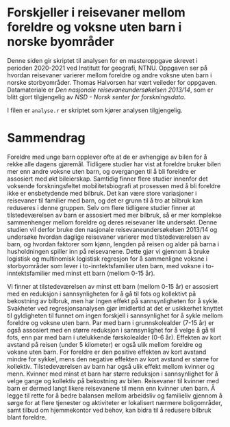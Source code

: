 # Forskjeller i reisevaner mellom foreldre og voksne uten barn i norske byområder
Denne siden gir skriptet til analysen for en masteroppgave skrevet i perioden 2020-2021 ved Institutt for geografi, NTNU. Oppgaven ser på hvordan reisevaner varierer mellom foreldre og andre voksne uten barn i norske storbyområder. Thomas Halvorsen har vært veileder for oppgaven. Datamateriale er _Den nasjonale reisevaneundersøkelsen 2013/14_, som er blitt gjort tilgjengelig av _NSD - Norsk senter for forskningsdata_. 

I filen er `analyse.r` er skriptet som kjører analysen tilgjengelig. 

# Sammendrag
Foreldre med unge barn opplever ofte at de er avhengige av bilen for å rekke alle dagens gjøremål. Tidligere studier har vist at foreldre bruker bilen mer enn andre voksne uten barn, og overgangen til å bli foreldre er assosiert med økt bileierskap. Samtidig finner flere studier innenfor det voksende forskningsfeltet mobilitetsbiografi at prosessen med å bli foreldre ikke er ensbetydende med bilbruk. Det kan være store variasjoner i reisevaner til familier med barn, og det er grunn til å tro at bilbruk kan reduseres i denne gruppen. Selv om flere tidligere studier finner at tilstedeværelsen av barn er assosiert med mer bilbruk, så er mer komplekse sammenhenger mellom foreldre og deres reisevaner lite undersøkt. Denne studien vil derfor bruke den nasjonale reisevaneundersøkelsen 2013/14 og undersøke hvordan daglige reisevaner varierer med tilstedeværelsen av barn, og hvordan faktorer som kjønn, lengden på reisen og alder på barna i husholdningen spiller inn på reisevanene. Dette gjør vi gjennom å bruke logistisk og multinomisk logistisk regresjon for å sammenligne voksne i storbyområder som lever i to-inntektsfamilier uten barn, med voksne i to-inntektsfamilier med minst ett barn (mellom 0-15 år).

Vi finner at tilstedeværelsen av minst ett barn (mellom 0-15 år) er assosiert med en reduksjon i sannsynligheten for å gå til fots og kollektivt på bekostning av bilbruk, men har ingen effekt på sannsynligheten for å sykle. Svakheter ved regresjonsanalysen gjør imidlertid at det er usikkerhet knyttet til gyldigheten til funnet om ingen forskjell i sannsynlighet for å sykle mellom foreldre og voksne uten barn. Par med barn i grunnskolealder (7-15 år) er også assosiert med en større reduksjon i sannsynlighet for å velge å gå til fots, enn par med barn i utelukkende førskolealder (0-6 år). Effekten av kort avstand på reisen (under 5 kilometer) er også ulik mellom foreldre og voksne uten barn. For foreldre er den positive effekten av kort avstand mindre for sykkel, mens den negative effekten av kort avstand er større for kollektiv. Tilstedeværelsen av barn har også ulik effekt mellom kvinner og menn. Kvinner med minst et barn har større reduksjon i sannsynlighet for å velge gange og kollektiv på bekostning av bilen. Reisevaner til kvinner med barn er dermed langt likere reisevanene til menn enn kvinner uten barn. Å legge til rette for å bedre balansen mellom arbeidsliv og familieliv gjennom å sørge for at flere tjenester og aktiviteter er lokalisert nærmere boligområder, samt tilbud om hjemmekontor ved behov, kan bidra til å redusere bilbruk blant foreldre.
